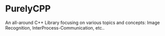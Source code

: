 PurelyCPP
=========

An all-around C++ Library focusing on various topics and concepts: Image Recognition, InterProcess-Communication, etc..

